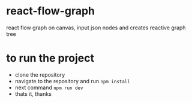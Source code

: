 # react-flow-graph
react flow graph on canvas, input json nodes and creates reactive graph tree


# to run the project
- clone the repository
- navigate to the repository and run `npm install`
- next command `npm run dev`
- thats it, thanks